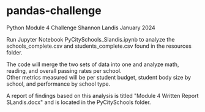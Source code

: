 # pandas-challenge
 Python Module 4 Challenge
 Shannon Landis
 January 2024

 Run Jupyter Notebook PyCitySchools_Slandis.ipynb to analyze the schools_complete.csv and students_complete.csv found in the resources folder.

 The code will merge the two sets of data into one and analyze math, reading, and overall passing rates per school.  
 Other metrics measured will be per student budget, student body size by school, and performance by school type.

 A report of findings based on this analysis is titled "Module 4 Written Report SLandis.docx" and is located in the PyCitySchools folder.

